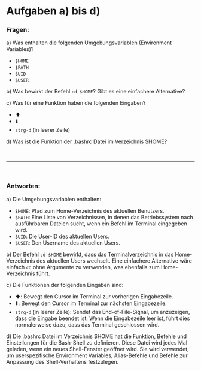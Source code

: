 # Aufgaben a) bis d)

### Fragen:

a) Was enthalten die folgenden Umgebungsvariablen (Environment Variables)?
  - <code>$HOME</code><br>
  - <code>$PATH</code><br>
  - <code>$UID</code><br>
  - <code>$USER</code><br>
  
b) Was bewirkt der Befehl <code>cd $HOME</code>? Gibt es eine einfachere Alternative?

c) Was für eine Funktion haben die folgenden Eingaben?
  - :arrow_up:
  - :arrow_down:
  - <code>strg-d</code> (in leerer Zeile)

d) Was ist die Funktion der .bashrc Datei im Verzeichnis $HOME?

<br>

---

<br>

### Antworten:

a) Die Umgebungsvariablen enthalten:
  - <code>$HOME</code>: Pfad zum Home-Verzeichnis des aktuellen Benutzers.
  - <code>$PATH</code>: Eine Liste von Verzeichnissen, in denen das Betriebssystem nach ausführbaren Dateien sucht, wenn ein Befehl im Terminal eingegeben wird.
  - <code>$UID</code>: Die User-ID des aktuellen Users.
  - <code>$USER</code>: Den Username des aktuellen Users.
  
b) Der Befehl <code>cd $HOME</code> bewirkt, dass das Terminalverzeichnis in das Home-Verzeichnis des aktuellen Users wechselt. Eine einfachere Alternative wäre einfach <code>cd</code> ohne Argumente zu verwenden, was ebenfalls zum Home-Verzeichnis führt.

c) Die Funktionen der folgenden Eingaben sind:

  - :arrow_up:: Bewegt den Cursor im Terminal zur vorherigen Eingabezeile.
  - :arrow_down:: Bewegt den Cursor im Terminal zur nächsten Eingabezeile.
  - <code>strg-d</code> (in leerer Zeile): Sendet das End-of-File-Signal, um anzuzeigen, dass die Eingabe beendet ist. Wenn die Eingabezeile leer ist, führt dies normalerweise dazu, dass das Terminal geschlossen wird.
  
d) Die .bashrc Datei im Verzeichnis $HOME hat die Funktion, Befehle und Einstellungen für die Bash-Shell zu definieren. Diese Datei wird jedes Mal geladen, wenn ein neues Shell-Fenster geöffnet wird. Sie wird verwendet, um userspezifische Environment Variables, Alias-Befehle und Befehle zur Anpassung des Shell-Verhaltens festzulegen.
